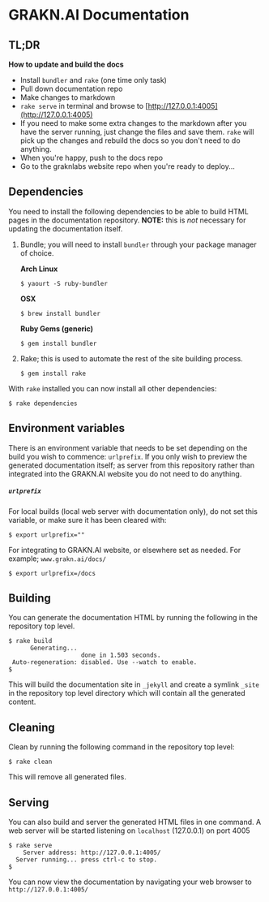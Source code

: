 # GRAKN.AI Documentation

## TL;DR

**How to update and build the docs**

* Install `bundler` and `rake` (one time only task)
* Pull down documentation repo
* Make changes to markdown
* `rake serve` in terminal and browse to [http://127.0.0.1:4005](http://127.0.0.1:4005)
* If you need to make some extra changes to the markdown after you have the server running, just change the files and save them. `rake` will pick up the changes and rebuild the docs so you don't need to do anything.
* When you're happy, push to the docs repo
* Go to the graknlabs website repo when you're ready to deploy...

## Dependencies

You need to install the following dependencies to be able to build HTML pages in the documentation repository. **NOTE:** this is *not* necessary for updating the documentation itself.

1. Bundle; you will need to install `bundler` through your package manager of choice.

    **Arch Linux**
    ```
    $ yaourt -S ruby-bundler
    ```

    **OSX**
    ```
    $ brew install bundler
    ```

    **Ruby Gems (generic)**
    ```
    $ gem install bundler
    ```

2. Rake; this is used to automate the rest of the site building process.
    ```
    $ gem install rake
    ```

With `rake` installed you can now install all other dependencies:
```
$ rake dependencies
```

## Environment variables

There is an environment variable that needs to be set depending on the build you wish to commence: `urlprefix`. If you only wish to preview the generated documentation itself; as server from this repository rather than integrated into the GRAKN.AI website you do not need to do anything.

##### `urlprefix`

For local builds (local web server with documentation only), do not set this variable, or make sure it has been cleared with:
```
$ export urlprefix=""
```

For integrating to GRAKN.AI website, or elsewhere set as needed. For example; `www.grakn.ai/docs/`
```
$ export urlprefix=/docs
```

## Building

You can generate the documentation HTML by running the following in the repository top level.
```
$ rake build
      Generating...
                    done in 1.503 seconds.
 Auto-regeneration: disabled. Use --watch to enable.
$
```

This will build the documentation site in `_jekyll` and create a symlink `_site` in the repository top level directory which will contain all the generated content.

## Cleaning

Clean by running the following command in the repository top level:
```
$ rake clean
```

This will remove all generated files.

## Serving

You can also build and server the generated HTML files in one command. A web
server will be started listening on `localhost` (127.0.0.1) on port 4005

```
$ rake serve
    Server address: http://127.0.0.1:4005/
  Server running... press ctrl-c to stop.
$
```

You can now view the documentation by navigating your web browser to `http://127.0.0.1:4005/`
